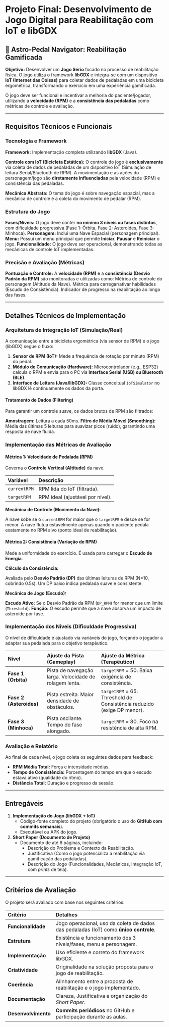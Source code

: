# Projeto Final: Desenvolvimento de Jogo Digital para Reabilitação com IoT e libGDX

## 🚀 Astro-Pedal Navigator: Reabilitação Gamificada

**Objetivo:** Desenvolver um **Jogo Sério** focado no processo de reabilitação física. O jogo utiliza o framework **libGDX** e integra-se com um dispositivo **IoT (Internet das Coisas)** para coletar dados de pedaladas em uma bicicleta ergométrica, transformando o exercício em uma experiência gamificada.

O jogo deve ser funcional e incentivar a melhoria do paciente/jogador, utilizando a **velocidade (RPM)** e a **consistência das pedaladas** como métricas de controle e avaliação.

---

##  Requisitos Técnicos e Funcionais

### Tecnologia e Framework

**Framework:** Implementação completa utilizando **libGDX** (Java).

**Controle com IoT (Bicicleta Estática):**
     O controle do jogo é **exclusivamente** via coleta de dados de pedaladas de um dispositivo IoT (Simulação de leitura Serial/Bluetooth de RPM).
     A movimentação e as ações do personagem/jogo são **diretamente influenciadas** pela velocidade (RPM) e consistência das pedaladas.
     
 **Mecânica Abstrata:** O tema do jogo é sobre navegação espacial, mas a mecânica de controle é a coleta do movimento de pedalar (RPM).

### Estrutura do Jogo

**Fases/Níveis:** O jogo deve conter **no mínimo 3 níveis ou fases distintos**, com dificuldade progressiva (Fase 1: Órbita, Fase 2: Asteroides, Fase 3: Minhoca).
**Personagem:** Inclui uma Nave Espacial (personagem principal).
**Menu:** Possui um menu principal que permite **Iniciar**, **Pausar** e **Reiniciar** o jogo.
**Funcionalidade:** O jogo deve ser operacional, demonstrando todas as mecânicas de controle IoT implementadas.

### Precisão e Avaliação (Métricas)

**Pontuação e Controle:** A **velocidade (RPM)** e a **consistência (Desvio Padrão da RPM)** são monitoradas e utilizadas como:
    Métrica de controle do personagem (Altitude da Nave).
    Métrica para carregar/ativar habilidades (Escudo de Consistência).
    Indicador de progresso na reabilitação ao longo das fases.

---

##  Detalhes Técnicos de Implementação

### Arquitetura de Integração IoT (Simulação/Real)

A comunicação entre a bicicleta ergométrica (via sensor de RPM) e o jogo (libGDX) segue o fluxo:

1.  **Sensor de RPM (IoT):** Mede a frequência de rotação por minuto (RPM) do pedal.
2.  **Módulo de Comunicação (Hardware):** Microcontrolador (e.g., ESP32) calcula o RPM e envia para o PC via **Interface Serial (USB) ou Bluetooth (BLE)**.
3.  **Interface de Leitura (Java/libGDX):** Classe conceitual `IoTSimulator` no libGDX lê continuamente os dados da porta.

#### Tratamento de Dados (Filtering)

Para garantir um controle suave, os dados brutos de RPM são filtrados:

**Amostragem:** Leitura a cada 50ms.
**Filtro de Média Móvel (Smoothing):** Média das últimas 5 leituras para suavizar picos (ruído), garantindo uma resposta de nave fluida.

### Implementação das Métricas de Avaliação

#### Métrica 1: Velocidade de Pedalada (RPM)

Governa o **Controle Vertical (Altitude)** da nave.

| Variável | Descrição |
| :--- | :--- |
| `currentRPM` | RPM lida do IoT (filtrada). |
| `targetRPM` | RPM ideal (ajustável por nível). |

**Mecânica de Controle (Movimento da Nave):**

A nave sobe se o `currentRPM` for maior que o `targetRPM` e desce se for menor.
A nave flutua estavelmente apenas quando o paciente pedala exatamente no RPM alvo (ponto ideal de reabilitação).

#### Métrica 2: Consistência (Variação de RPM)

Mede a uniformidade do exercício. É usada para carregar o **Escudo de Energia**.

**Cálculo da Consistência:**

Avaliada pelo **Desvio Padrão (DP)** das últimas leituras de RPM (N=10, cobrindo 0.5s).
Um DP baixo indica pedalada suave e consistente.

**Mecânica de Jogo (Escudo):**

**Escudo Ativo:** Se o Desvio Padrão da RPM (`DP_RPM`) for menor que um limite (`Threshold`).
**Função:** O escudo permite que a nave absorva um impacto de asteroide por fase.

### Implementação dos Níveis (Dificuldade Progressiva)

O nível de dificuldade é ajustado via variáveis do jogo, forçando o jogador a adaptar sua pedalada para o objetivo terapêutico.

| Nível | Ajuste da Pista (Gameplay) | Ajuste da Métrica (Terapêutico) |
| :--- | :--- | :--- |
| **Fase 1 (Órbita)** | Pista de navegação larga. Velocidade de rolagem lenta. | `targetRPM` = 50. Baixa exigência de consistência. |
| **Fase 2 (Asteroides)** | Pista estreita. Maior densidade de obstáculos. | `targetRPM` = 65. Threshold de Consistência reduzido (exige DP menor). |
| **Fase 3 (Minhoca)** | Pista oscilante. Tempo de fase alongado. | `targetRPM` = 80. Foco na resistência de alta RPM. |

### Avaliação e Relatório

Ao final de cada nível, o jogo coleta os seguintes dados para feedback:

* **RPM Média Total:** Força e intensidade médias.
* **Tempo de Consistência:** Porcentagem do tempo em que o escudo estava ativo (qualidade do ritmo).
* **Distância Total:** Duração e progresso da sessão.

---

## Entregáveis

1.  **Implementação do Jogo (libGDX + IoT)**
    * Código-fonte completo do projeto (obrigatório o uso do **GitHub com commits semanais**).
    * Executável ou APK do jogo.
2.  **Short Paper (Documento de Projeto)**
    * Documento de até 6 páginas, incluindo:
        * Descrição do Problema e Contexto da Reabilitação.
        * Justificativa (Como o jogo potencializa a reabilitação via gamificação das pedaladas).
        * Descrição do Jogo (Funcionalidades, Mecânicas, Integração IoT, com *prints* de tela).

---

## Critérios de Avaliação

O projeto será avaliado com base nos seguintes critérios:

| Critério | Detalhes |
| :--- | :--- |
| **Funcionalidade** | Jogo operacional, uso da coleta de dados das pedaladas (IoT) como **único controle**. |
| **Estrutura** | Existência e funcionamento dos 3 níveis/fases, menu e personagem. |
| **Implementação** | Uso eficiente e correto do framework libGDX. |
| **Criatividade** | Originalidade na solução proposta para o jogo de reabilitação. |
| **Coerência** | Alinhamento entre a proposta de reabilitação e o jogo implementado. |
| **Documentação** | Clareza, Justificativa e organização do *Short Paper*. |
| **Desenvolvimento** | **Commits periódicos** no GitHub e participação durante as aulas. |
